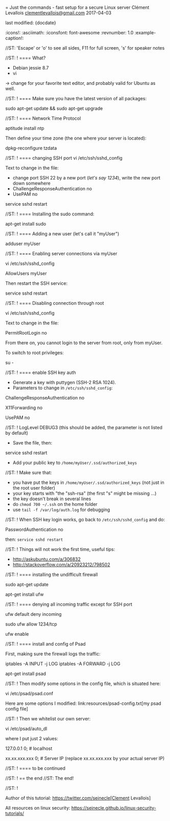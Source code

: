 = Just the commands - fast setup for a secure Linux server
Clément Levallois <clementlevallois@gmail.com>
2017-04-03

last modified: {docdate}

:icons!:
:asciimath:
:iconsfont:   font-awesome
:revnumber: 1.0
:example-caption!:

//ST: 'Escape' or 'o' to see all sides, F11 for full screen, 's' for speaker notes

//ST: !
==== What?

- Debian jessie 8.7
- vi

-> change for your favorite text editor, and probably valid for Ubuntu as well.

//ST: !
==== Make sure you have the latest version of all packages:

 sudo apt-get update && sudo apt-get upgrade

//ST: !
==== Network Time Protocol

 aptitude install ntp

Then define your time zone (the one where your server is located):

 dpkg-reconfigure tzdata

//ST: !
==== changing SSH port
 vi /etc/ssh/sshd_config

Text to change in the file:

- change port SSH 22 by a new port (*let's say 1234*), write the new port down somewhere
- ChallengeResponseAuthentication no
- UsePAM no

 service sshd restart

//ST: !
==== Installing the sudo command:

 apt-get install sudo

//ST: !
==== Adding a new user (let's call it "myUser")

  adduser myUser

//ST: !
==== Enabling server connections via myUser

 vi /etc/ssh/sshd_config

AllowUsers myUser

Then restart the SSH service:

  service sshd restart

//ST: !
====  Disabling connection through root

  vi /etc/ssh/sshd_config

Text to change in the file:

 PermitRootLogin no

From there on, you cannot login to the server from root, only from myUser.

To switch to root privileges:

  su -

//ST: !
==== enable SSH key auth

- Generate a key with puttygen (SSH-2 RSA 1024).
- Parameters to change in `/etc/ssh/sshd_config`:

ChallengeResponseAuthentication no

X11Forwarding no

UsePAM no

//ST: !
LogLevel DEBUG3 (this should be added, the parameter is not listed by default)

- Save the file, then:

 service sshd restart

- Add your public key to `/home/myUser/.ssd/authorized_keys`

//ST: !
Make sure that:

- you have put the keys in `/home/myUser/.ssd/authorized_keys` (not just in the root user folder)
- your key starts with "the "ssh-rsa" (the first "s" might be missing ...)
- the key doesn't break in several lines
- do `chmod 700 ~/.ssh` on the home folder
- use  `tail -f /var/log/auth.log` for debugging

//ST: !
When SSH key login works, go back to `/etc/ssh/sshd_config` and do:

PasswordAuthentication no

then:  `service sshd restart`

//ST: !
Things will not work the first time, useful tips:

- http://askubuntu.com/a/306832
- http://stackoverflow.com/a/20923212/798502

//ST: !
==== installing the undifficult firewall

 sudo apt-get update

 apt-get install ufw

//ST: !
==== denying all incoming traffic except for SSH port

 ufw default deny incoming

 sudo ufw allow 1234/tcp

 ufw enable

//ST: !
==== install and config of Psad

First, making sure the firewall logs the traffic:

 iptables -A INPUT -j LOG
 iptables -A FORWARD -j LOG

 apt-get install psad

//ST: !
Then modify some options in the config file, which is situated here:

 vi /etc/psad/psad.conf

Here are some options I modified: link:resources/psad-config.txt[my psad config file]

//ST: !
Then we whitelist our own server:

 vi /etc/psad/auto_dl

where I put just 2 values:

127.0.0.1    0;  # localhost

xx.xx.xxx.xxx    0; # Server IP (replace xx.xx.xxx.xxx by your actual server IP)

//ST: !
==== to be continued


//ST: !
== the end
//ST: The end!

//ST: !

Author of this tutorial: https://twitter.com/seinecle[Clement Levallois]

All resources on linux security: https://seinecle.github.io/linux-security-tutorials/

